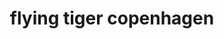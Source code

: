 ---
title: "flying tiger copenhagen"
url: /zuerich/flying-tiger-copenhagen-2/
shop: Haushaltsartikel
---